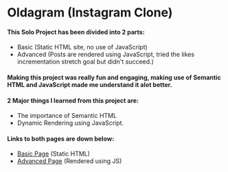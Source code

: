 # Oldagram (Instagram Clone)

#### This Solo Project has been divided into 2 parts:
- Basic (Static HTML site, no use of JavaScript)
- Advanced (Posts are rendered using JavaScript, tried the likes incrementation stretch goal but didn't succeed.)

#### Making this project was really fun and engaging, making use of Semantic HTML and JavaScript made me understand it alot better.

#### 2 Major things I learned from this project are:
- The importance of Semantic HTML
- Dynamic Rendering using JavaScript.

#### Links to both pages are down below:
- [Basic Page](https://oldagram-svp.netlify.app/basic/) (Static HTML)
- [Advanced Page](https://oldagram-svp.netlify.app/advanced/) (Rendered using JS)
